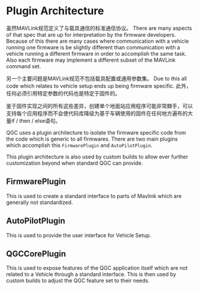 # Plugin Architecture

虽然MAVLink规范定义了与载具通信的标准通信协议。 There are many aspects of that spec that are up for interpretation by the firmware developers. Because of this there are many cases where communication with a vehicle running one firmware is be slightly different than communication with a vehicle running a different firmware in order to accomplish the same task. Also each firmware may implement a different subset of the MAVLink command set.

另一个主要问题是MAVLink规范不包括载具配置或通用参数集。 Due to this all code which relates to vehicle setup ends up being firmware specific. 此外，任何必须引用特定参数的代码也是特定于固件的。

鉴于固件实现之间的所有这些差异，创建单个地面站应用程序可能非常棘手，可以支持每个应用程序而不会使代码库降级为基于车辆使用的固件在任何地方遍布的大量if / then / else语句。

QGC uses a plugin architecture to isolate the firmware specific code from the code which is generic to all firmwares. There are two main plugins which accomplish this ```FirmwarePlugin``` and ```AutoPilotPlugin```.

This plugin architecture is also used by custom builds to allow ever further customization beyond when standard QGC can provide.

## FirmwarePlugin

This is used to create a standard interface to parts of Mavlink which are generally not standardized.

## AutoPilotPlugin

This is used to provide the user interface for Vehicle Setup.

## QGCCorePlugin

This is used to expose features of the QGC application itself which are not related to a Vehicle through a standard interface. This is then used by custom builds to adjust the QGC feature set to their needs.